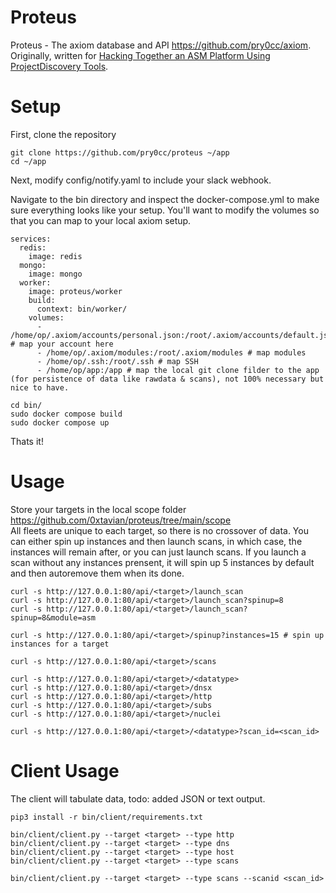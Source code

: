 # Proteus
Proteus - The axiom database and API https://github.com/pry0cc/axiom. <br>
Originally, written for [Hacking Together an ASM Platform Using ProjectDiscovery Tools](https://twitter.com/pdiscoveryio/status/1551558898879893506). 

# Setup

First, clone the repository
```
git clone https://github.com/pry0cc/proteus ~/app
cd ~/app
```

Next, modify config/notify.yaml to include your slack webhook.

Navigate to the bin directory and inspect the docker-compose.yml to make sure everything looks like your setup. You'll want to modify the volumes so that you can map to your local axiom setup.

```
services:
  redis:
    image: redis
  mongo:
    image: mongo
  worker:
    image: proteus/worker
    build:
      context: bin/worker/
    volumes:
      - /home/op/.axiom/accounts/personal.json:/root/.axiom/accounts/default.json # map your account here 
      - /home/op/.axiom/modules:/root/.axiom/modules # map modules
      - /home/op/.ssh:/root/.ssh # map SSH
      - /home/op/app:/app # map the local git clone filder to the app (for persistence of data like rawdata & scans), not 100% necessary but nice to have.
```


```
cd bin/
sudo docker compose build
sudo docker compose up
```

Thats it!

# Usage
Store your targets in the local scope folder https://github.com/0xtavian/proteus/tree/main/scope <br>
All fleets are unique to each target, so there is no crossover of data. You can either spin up instances and then launch scans, in which case, the instances will remain after, or you can just launch scans. If you launch a scan without any instances prensent, it will spin up 5 instances by default and then autoremove them when its done.

```
curl -s http://127.0.0.1:80/api/<target>/launch_scan
curl -s http://127.0.0.1:80/api/<target>/launch_scan?spinup=8
curl -s http://127.0.0.1:80/api/<target>/launch_scan?spinup=8&module=asm

curl -s http://127.0.0.1:80/api/<target>/spinup?instances=15 # spin up instances for a target

curl -s http://127.0.0.1:80/api/<target>/scans

curl -s http://127.0.0.1:80/api/<target>/<datatype>
curl -s http://127.0.0.1:80/api/<target>/dnsx
curl -s http://127.0.0.1:80/api/<target>/http
curl -s http://127.0.0.1:80/api/<target>/subs
curl -s http://127.0.0.1:80/api/<target>/nuclei

curl -s http://127.0.0.1:80/api/<target>/<datatype>?scan_id=<scan_id>
```

# Client Usage
The client will tabulate data, todo: added JSON or text output.

```
pip3 install -r bin/client/requirements.txt

bin/client/client.py --target <target> --type http
bin/client/client.py --target <target> --type dns
bin/client/client.py --target <target> --type host
bin/client/client.py --target <target> --type scans

bin/client/client.py --target <target> --type scans --scanid <scan_id>
```

